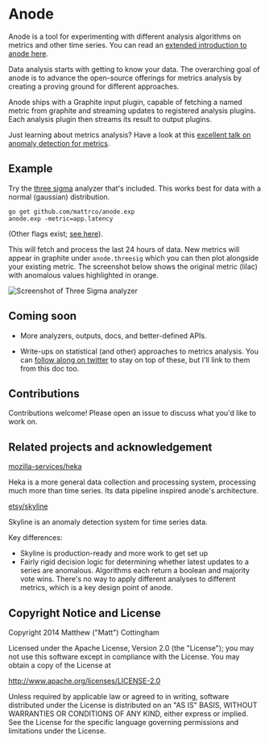 Anode
=====

Anode is a tool for experimenting with different analysis algorithms on metrics and other time series. You can read an [extended introduction to anode here](http://blog.gopheracademy.com/birthday-bash-2014/using-go-for-anomaly-detection/).

Data analysis starts with getting to know your data. The overarching goal of anode is to advance the open-source offerings for metrics analysis by creating a proving ground for different approaches.

Anode ships with a Graphite input plugin, capable of fetching a named metric from graphite and streaming updates to registered analysis plugins. Each analysis plugin then streams its result to output plugins. 

Just learning about metrics analysis? Have a look at this [excellent talk on anomaly detection for metrics](http://www.metaforsoftware.com/monitorama-pdx-simple-math-for-anomaly-detection/).

Example
-------

Try the [three sigma](http://www.encyclopediaofmath.org/index.php/Three-sigma_rule) analyzer that's included. This works best for data with a normal (gaussian) distribution.

```
go get github.com/mattrco/anode.exp
anode.exp -metric=app.latency
```

(Other flags exist; [see here](https://github.com/mattrco/anode.exp/blob/master/main.go#L21)).

This will fetch and process the last 24 hours of data. New metrics will appear in graphite under `anode.threesig` which you can then plot alongside your existing metric. The screenshot below shows the original metric (lilac) with anomalous values highlighted in orange. 

![Screenshot of Three Sigma analyzer](https://raw.githubusercontent.com/mattrco/anode.exp/master/threesigma.png)

Coming soon
-----------

* More analyzers, outputs, docs, and better-defined APIs.

* Write-ups on statistical (and other) approaches to metrics analysis. You can [follow along on twitter](https://twitter.com/mattrco) to stay on top of these, but I'll link to them from this doc too.

Contributions
-------------

Contributions welcome! Please open an issue to discuss what you'd like to work on.

Related projects and acknowledgement
------------------------------------

[mozilla-services/heka](https://github.com/mozilla-services/heka)

Heka is a more general data collection and processing system, processing much more than time series. Its data pipeline inspired anode's architecture.

[etsy/skyline](https://github.com/etsy/skyline)

Skyline is an anomaly detection system for time series data.

Key differences:

* Skyline is production-ready and more work to get set up
* Fairly rigid decision logic for determining whether latest updates to a series are anomalous. Algorithms each return a boolean and majority vote wins. There's no way to apply different analyses to different metrics, which is a key design point of anode.

Copyright Notice and License
----------------------------

Copyright 2014 Matthew ("Matt") Cottingham

Licensed under the Apache License, Version 2.0 (the "License"); you may not use this software except in compliance with the License. You may obtain a copy of the License at

http://www.apache.org/licenses/LICENSE-2.0

Unless required by applicable law or agreed to in writing, software distributed under the License is distributed on an "AS IS" BASIS, WITHOUT WARRANTIES OR CONDITIONS OF ANY KIND, either express or implied. See the License for the specific language governing permissions and limitations under the License.

